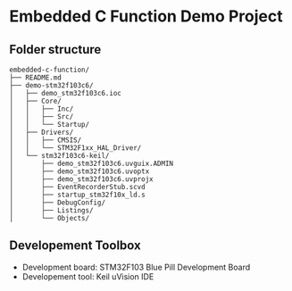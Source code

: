 # Embedded C Function Demo Project

## Folder structure
```
embedded-c-function/
├── README.md
├── demo-stm32f103c6/
│   ├── demo_stm32f103c6.ioc
│   ├── Core/
│   │   ├── Inc/
│   │   ├── Src/
│   │   └── Startup/
│   ├── Drivers/
│   │   ├── CMSIS/
│   │   └── STM32F1xx_HAL_Driver/
│   └── stm32f103c6-keil/
│       ├── demo_stm32f103c6.uvguix.ADMIN
│       ├── demo_stm32f103c6.uvoptx
│       ├── demo_stm32f103c6.uvprojx
│       ├── EventRecorderStub.scvd
│       ├── startup_stm32f10x_ld.s
│       ├── DebugConfig/
│       ├── Listings/
│       └── Objects/
```
## Developement Toolbox
- Development board: STM32F103 Blue Pill Development Board
- Developement tool: Keil uVision IDE


